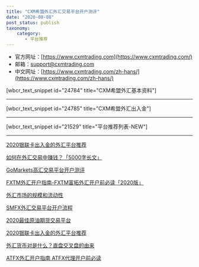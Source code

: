 ```yaml
---
title: "CXM希盟外汇外汇交易平台开户测评"
date: "2020-08-08"
post_status: publish
taxonomy:
    category: 
       - 平台推荐
---
```


- 官方网址：[https://www.cxmtrading.com](https://www.cxmtrading.com/)
- 邮箱：support@cxmtrading.com
- 中文网址：[https://www.cxmtrading.com/zh-hans/](https://www.cxmtrading.com/zh-hans/)

\[wbcr\_text\_snippet id="24784" title="CXM希盟外汇基本资料"\]

* * *

\[wbcr\_text\_snippet id="24785" title="CXM希盟外汇出入金"\]

* * *

\[wbcr\_text\_snippet id="21529" title="平台推荐列表-NEW"\]

* * *

[2020银联卡出入金的外汇平台推荐](https://we.laowei8.com/best-unionpay-broker.html)

[如何在外汇交易中赚钱？「5000字长文」](https://we.laowei8.com/how-to-make-money-trading-forex.html)

[GoMarkets高汇交易平台开户测评](https://we.laowei8.com/gomarkets-reviews.html)

[FXTM外汇开户指南-FXTM富拓外汇开户前必读「2020版」](https://we.laowei8.com/fxtm-review.html)

[外汇市场的规模和流动性](https://we.laowei8.com/market-size-and-liquidity.html)

[SMFX外汇交易平台开户流程](https://we.laowei8.com/smfx-reviews.html)

[2020最佳原油期货交易平台](https://we.laowei8.com/best-oilusd-broker.html)

[2020银联卡出入金的外汇平台推荐](https://we.laowei8.com/best-unionpay-broker.html)

[外汇货币对是什么？直盘交叉盘的由来](https://we.laowei8.com/selling-currency-pairs.html)

[ATFX外汇开户指南 ATFX代理开户前必读](https://we.laowei8.com/atfx-review.html)
